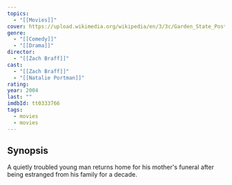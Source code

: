 ```yaml
---
topics:
  - "[[Movies]]"
cover: https://upload.wikimedia.org/wikipedia/en/3/3c/Garden_State_Poster.jpg
genre:
  - "[[Comedy]]"
  - "[[Drama]]"
director:
  - "[[Zach Braff]]"
cast:
  - "[[Zach Braff]]"
  - "[[Natalie Portman]]"
rating: 
year: 2004
last: ""
imdbId: tt0333766
tags:
  - movies
  - movies
---
```

## Synopsis
A quietly troubled young man returns home for his mother's funeral after being estranged from his family for a decade.
